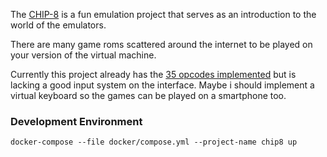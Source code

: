 The [CHIP-8](https://en.wikipedia.org/wiki/CHIP-8) is a fun emulation project that serves as an introduction to the world of the emulators.

There are many game roms scattered around the internet to be played on your version of the virtual machine.

Currently this project already has the [35 opcodes implemented](https://github.com/joaorodriguesjr/chip8/blob/development/public/src/Chip8/Mapper.js) but is lacking a good input system on the interface. Maybe i should implement a virtual keyboard so the games can be played on a smartphone too.

### Development Environment

```shell
docker-compose --file docker/compose.yml --project-name chip8 up
```
